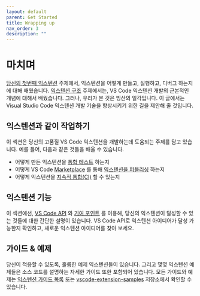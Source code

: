 ```yaml
---
layout: default
parent: Get Started
title: Wrapping up
nav_order: 3
description: ""
---
```


# 마치며
<!--
# Wrapping Up
-->

[당신의 첫번째 익스텐션](/api/get-started/your-first-extension) 주제에서, 익스텐션을 어떻게 만들고, 실행하고, 디버그 하는지에 대해 배웠습니다. [익스텐션 구조](/api/get-started/extension-anatomy) 주제에서는, VS Code 익스텐션 개발의 근본적인 개념에 대해서 배웠습니다. 그러나, 우리가 본 것은 빙산의 일각입니다. 이 글에서는 Visual Studio Code 익스텐션 개발 기술을 향상시키기 위한 길을 제안해 줄 것입니다.
<!--
In the [Your First Extension](/api/get-started/your-first-extension) topic, you learned how to create, run and debug an extension. In the [Extension Anatomy](/api/get-started/extension-anatomy) topic, you learned fundamental concepts to Visual Studio Code extension development. However, we have only seen the tip of the iceberg, and here are some suggested routes for furthering your VS Code extension development skills.
-->

## 익스텐션과 같이 작업하기
<!--
## Working with Extensions
-->

이 섹션은 당신의 고품질 VS Code 익스텐션을 개발하는데 도움되는 주제를 담고 있습니다. 예를 들어, 다음과 같은 것들을 배울 수 있습니다.
<!--
This section includes topics that help you develop high-quality VS Code extension. For example, you can learn
-->

- 어떻게 만든 익스텐션을 [통합 테스트](/api/working-with-extensions/testing-extension) 하는지
- 어떻게 VS Code [Marketplace](https://marketplace.visualstudio.com/) 를 통해 [익스텐션을 퍼블리싱](/api/working-with-extensions/publishing-extension) 하는지 
- 어떻게 익스텐션을 [지속적 통합(CI)](/api/working-with-extensions/continuous-integration) 할 수 있는지

<!--
- How to add [integration tests](/api/working-with-extensions/testing-extension) for your extension
- How to [publish your extension](/api/working-with-extensions/publishing-extension) to the VS Code [Marketplace](https://marketplace.visualstudio.com/)
- How to set up [Continuous Integration](/api/working-with-extensions/continuous-integration) for your extension
-->

## 익스텐션 기능
<!--
## Extension Capabilities
-->

이 섹션에선, [VS Code API](/api/references/vscode-api) 와 [기여 포인트](/api/references/contribution-points) 를 이용해, 당신의 익스텐션이 달성할 수 있는 것들에 대한 간단한 설명이 있습니다. VS Code API로 익스텐션 아이디어가 달성 가능한지 확인하고, 새로운 익스텐션 아이디어를 찾아 보세요.

<!--
In this section, we split the [VS Code API](/api/references/vscode-api) and [Contribution Points](/api/references/contribution-points) into a few categories, each with short descriptions as to what your extension could achieve. Validate that your extension idea is achievable with VS Code API or look for new extension ideas here.
-->

## 가이드 & 예제
<!--
## Guides & Samples
-->

당신이 적응할 수 있도록, 훌륭한 예제 익스텐션들이 있습니다. 그리고 몇몇 익스텐션 예제들은 소스 코드를 설명하는 자세한 가이드 또한 포함되어 있습니다. 모든 가이드와 예제는 [익스텐션 가이드 목록](/api/extension-guides/overview) 또는 [vscode-extension-samples](https://github.com/Microsoft/vscode-extension-samples) 저장소에서 확인할 수 있습니다.

<!--
We have a great collection of sample extensions that you can adapt from, and some of them include a detailed guide that explains the source code. You can find all Samples & Guides in the [Extension Guide Listing](/api/extension-guides/overview) or the [vscode-extension-samples](https://github.com/Microsoft/vscode-extension-samples) repository.
-->